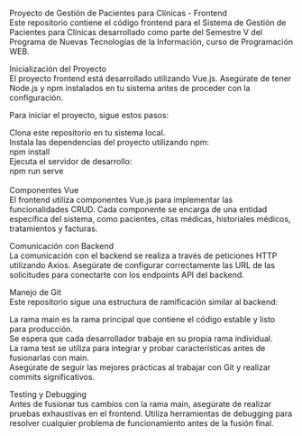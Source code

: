 Proyecto de Gestión de Pacientes para Clínicas - Frontend <br>
Este repositorio contiene el código frontend para el Sistema de Gestión de Pacientes para Clínicas desarrollado como parte del Semestre V del Programa de Nuevas Tecnologías de la Información, curso de Programación WEB.<br>

Inicialización del Proyecto<br>
El proyecto frontend está desarrollado utilizando Vue.js. Asegúrate de tener Node.js y npm instalados en tu sistema antes de proceder con la configuración.<br>

Para iniciar el proyecto, sigue estos pasos:<br>

Clona este repositorio en tu sistema local.<br>
Instala las dependencias del proyecto utilizando npm:<br>
npm install<br>
Ejecuta el servidor de desarrollo:<br>
npm run serve<br>
<br>
Componentes Vue<br>
El frontend utiliza componentes Vue.js para implementar las funcionalidades CRUD. Cada componente se encarga de una entidad específica del sistema, como pacientes, citas médicas, historiales médicos, tratamientos y facturas.<br>

Comunicación con Backend<br>
La comunicación con el backend se realiza a través de peticiones HTTP utilizando Axios. Asegúrate de configurar correctamente las URL de las solicitudes para conectarte con los endpoints API del backend.<br>

Manejo de Git<br>
Este repositorio sigue una estructura de ramificación similar al backend:<br>

La rama main es la rama principal que contiene el código estable y listo para producción.<br>
Se espera que cada desarrollador trabaje en su propia rama individual.<br>
La rama test se utiliza para integrar y probar características antes de fusionarlas con main.<br>
Asegúrate de seguir las mejores prácticas al trabajar con Git y realizar commits significativos.<br>

Testing y Debugging<br>
Antes de fusionar tus cambios con la rama main, asegúrate de realizar pruebas exhaustivas en el frontend. Utiliza herramientas de debugging para resolver cualquier problema de funcionamiento antes de la fusión final.<br>
